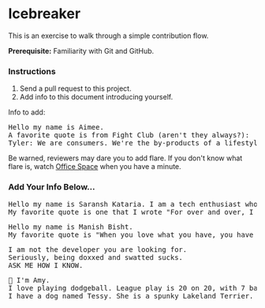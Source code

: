 # Icebreaker

This is an exercise to walk through a simple contribution flow.

**Prerequisite:** Familiarity with Git and GitHub.

### Instructions

1. Send a pull request to this project.
2. Add info to this document introducing yourself.

Info to add:

<pre>
Hello my name is Aimee.
A favorite quote is from Fight Club (aren't they always?):
Tyler: We are consumers. We're the by-products of a lifestyle obsession.
</pre>

Be warned, reviewers may dare you to add flare. If you don't know what flare is, watch [Office Space](https://en.wikipedia.org/wiki/Office_Space) when you have a minute.

### Add Your Info Below...

<pre>
Hello my name is Saransh Kataria. I am a tech enthusiast who loves playing with different technologies.
My favorite quote is one that I wrote "For over and over, I have failed and in the process of losing it all, I realised that I might actually win".
</pre>

<pre>
Hello my name is Manish Bisht.
My favorite quote is "When you love what you have, you have everything you need.".
</pre>

<pre>
I am not the developer you are looking for.
Seriously, being doxxed and swatted sucks. 
ASK ME HOW I KNOW.
</pre>

<pre>
👋 I'm Amy. 
I love playing dodgeball. League play is 20 on 20, with 7 balls on the court. 
I have a dog named Tessy. She is a spunky Lakeland Terrier.
</pre>

